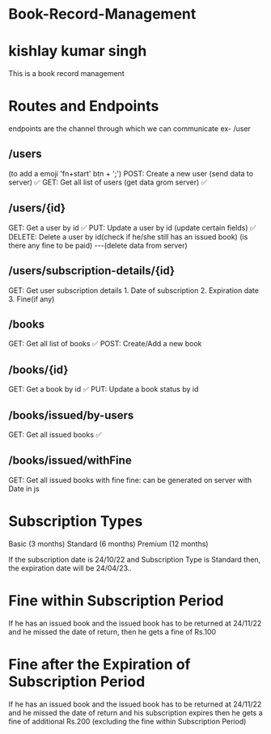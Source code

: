 # Book-Record-Management

# kishlay kumar singh

This is a book record management

# Routes and Endpoints

endpoints are the channel through which we can communicate ex- /user

## /users

(to add a emoji 'fn+start' btn + ';')
POST: Create a new user (send data to server) ✅
GET: Get all list of users (get data grom server) ✅

## /users/{id}

GET: Get a user by id ✅
PUT: Update a user by id (update certain fields) ✅
DELETE: Delete a user by id(check if he/she still has an issued book)
(is there any fine to be paid) ---(delete data from server)

## /users/subscription-details/{id}

GET: Get user subscription details 1. Date of subscription 2. Expiration date 3. Fine(if any)

## /books

GET: Get all list of books ✅
POST: Create/Add a new book

## /books/{id}

GET: Get a book by id ✅
PUT: Update a book status by id

## /books/issued/by-users

GET: Get all issued books ✅

## /books/issued/withFine

GET: Get all issued books with fine
fine: can be generated on server with Date in js

# Subscription Types

Basic (3 months)
Standard (6 months)
Premium (12 months)

If the subscription date is 24/10/22
and Subscription Type is Standard then,
the expiration date will be 24/04/23..

# Fine within Subscription Period

If he has an issued book and the issued book has to be returned at 24/11/22
and he missed the date of return,
then he gets a fine of Rs.100

# Fine after the Expiration of Subscription Period

If he has an issued book and the issued book has to be returned at 24/11/22
and he missed the date of return and his subscription expires
then he gets a fine of additional Rs.200
(excluding the fine within Subscription Period)
